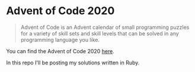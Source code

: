 # Advent of Code 2020

> Advent of Code is an Advent calendar of small programming puzzles for a variety of skill sets and skill levels that can be solved in any programming language you like.

You can find the Advent of Code 2020 [here](https://adventofcode.com/2020/). 

In this repo I'll be posting my solutions written in Ruby. 